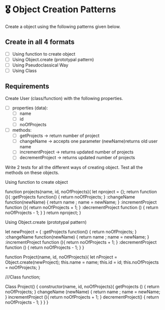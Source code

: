 # 🎖 Object Creation Patterns

Create a object using the following patterns given below.

## Create in all 4 formats

- [ ] Using function to create object
- [ ] Using Object.create (prototypal pattern)
- [ ] Using Pseudoclassical Way
- [ ] Using Class

## Requirements

Create User (class/function) with the following properties.

- [ ] properties (data):
  - [ ] name
  - [ ] id
  - [ ] noOfProjects
- [ ] methods:
  - [ ] getProjects -> return number of project
  - [ ] changeName -> accepts one parameter (newName)returns old user name
  - [ ] incrementProject -> returns updated number of projects
  - [ ] decrementProject -> returns updated number of projects

Write 2 tests for all the different ways of creating object. Test all the methods on these objects.

Using function to create object

function projects(name, id, noOfProjects){
  let nproject = {};
  return function (){
    :getProjects function() {
      return noOfProjects;
    } 
    :changeName function(newName) {
      return name ; 
      name = newName;
    }
    :incrementProject function (){
      return noOfProjects + 1;
    }
    :decrementProject function () {
      return noOfProjects - 1;
    }
  }
  return nproject;
}

Using Object.create (prototypal pattern)

let newProject = {
  :getProjects function() {
    return noOfProjects;
  } 
  :changeName function(newName) {
    return name ; 
    name = newName;
  }
  :incrementProject function (){
    return noOfProjects + 1;
  }
  :decrementProject function () {
    return noOfProjects - 1;
  }
}

function Project(name, id, noOfProjects){
  let nProject = Object.create(newProject);
  this.name = name;
  this.id = id;
  this.noOfProjects = noOfProjects;
}

///Class function;

Class Project() {
  constructor(name, id, noOfProjects){
  getProjects () {
    return noOfProjects;
  } 
  changeName (newName) {
    return name ; 
    name = newName;
  }
  incrementProject (){
    return noOfProjects + 1;
  }
  decrementProject() {
    return noOfProjects - 1;
  }
  }
}